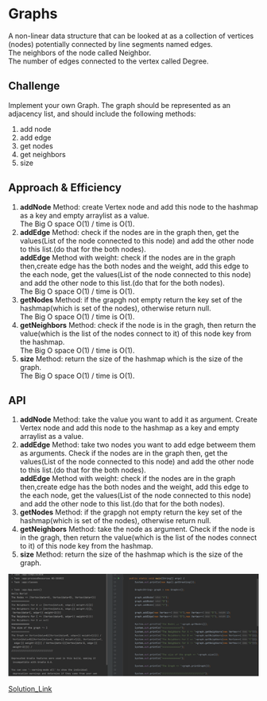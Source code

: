 # Graphs
<!-- Short summary or background information -->
A non-linear data structure that can be looked at as a collection of vertices (nodes) potentially connected by line segments named edges.  
The neighbors of the node called Neighbor.  
The number of edges connected to the vertex called Degree.  
## Challenge
<!-- Description of the challenge -->
Implement your own Graph. The graph should be represented as an adjacency list, and should include the following methods:  
1. add node  
2. add edge  
3. get nodes  
4. get neighbors  
5. size  
  
## Approach & Efficiency
<!-- What approach did you take? Why? What is the Big O space/time for this approach? -->
1. **addNode** Method: create Vertex node and add this node to the hashmap as a key and empty arraylist as a value.  
The Big O space O(1) / time is O(1).  
2. **addEdge** Method: check if the nodes are in the graph then, get the values(List of the node connected to this node) and add the other node to this list.(do that for the both nodes).  
 **addEdge** Method with weight: check if the nodes are in the graph then,create edge has the both nodes and the weight, add this edge to the each node, get the values(List of the node connected to this node) and add the other node to this list.(do that for the both nodes).  
The Big O space O(1) / time is O(1).  
3. **getNodes** Method: if the grapgh not empty return the key set of the hashmap(which is set of the nodes), otherwise return null.    
The Big O space O(1) / time is O(1).  
4. **getNeighbors** Method: check if the node is in the gragh, then return the value(which is the list of the nodes connect to it) of this node key from the hashmap.  
The Big O space O(1) / time is O(1).   
5. **size** Method: return the size of the hashmap which is the size of the graph.  
The Big O space O(1) / time is O(1).  
  

## API
<!-- Description of each method publicly available in your Graph -->
1. **addNode** Method: take the value you want to add it as argument. Create Vertex node and add this node to the hashmap as a key and empty arraylist as a value.  
2. **addEdge** Method: take two nodes you want to add edge betweem them as arguments. Check if the nodes are in the graph then, get the values(List of the node connected to this node) and add the other node to this list.(do that for the both nodes).   
**addEdge** Method with weight: check if the nodes are in the graph then,create edge has the both nodes and the weight, add this edge to the each node, get the values(List of the node connected to this node) and add the other node to this list.(do that for the both nodes).  
3. **getNodes** Method: if the grapgh not empty return the key set of the hashmap(which is set of the nodes), otherwise return null.    
4. **getNeighbors** Method: take the node as argument. Check if the node is in the gragh, then return the value(which is the list of the nodes connect to it) of this node key from the hashmap.  
5. **size** Method: return the size of the hashmap which is the size of the graph.  
  
![App](./App.PNG)  
  
[Solution_Link]()  